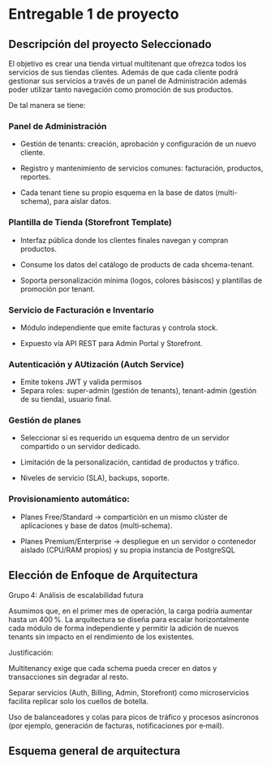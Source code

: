 # Entregable 1 de proyecto

## Descripción del proyecto Seleccionado

El objetivo es crear una tienda virtual multitenant que ofrezca todos los servicios de sus tiendas clientes. Además de que cada cliente podrá gestionar sus servicios a través de un panel de Administración además poder utilizar tanto navegación como promoción de sus productos.

De tal manera se tiene:

### Panel de Administración

- Gestión de tenants: creación, aprobación y configuración de un nuevo cliente.

- Registro y mantenimiento de servicios comunes: facturación, productos, reportes.

- Cada tenant tiene su propio esquema en la base de datos (multi-schema), para aislar datos.

### Plantilla de Tienda (Storefront Template)

- Interfaz pública donde los clientes finales navegan y compran productos.

- Consume los datos del catálogo de products de cada shcema-tenant.

- Soporta personalización mínima (logos, colores básiscos) y plantillas de promoción por tenant.

### Servicio de Facturación e Inventario

- Módulo independiente que emite facturas y controla stock.

- Expuesto vía API REST para Admin Portal y Storefront.

### Autenticación y AUtización (Autch Service)

- Emite tokens JWT y valida permisos
- Separa roles: super-admin (gestión de tenants), tenant-admin (gestión de su tienda), usuario final.

### Gestión de planes 

- Seleccionar si es requerido un esquema dentro de un servidor compartido o un servidor dedicado.

- Limitación de la personalización, cantidad de productos y tráfico.

- Niveles de servicio (SLA), backups, soporte.

### Provisionamiento automático:

- Planes Free/Standard → compartición en un mismo clúster de aplicaciones y base de datos (multi‑schema).

- Planes Premium/Enterprise → despliegue en un servidor o contenedor aislado (CPU/RAM propios) y su propia instancia de PostgreSQL


## Elección de Enfoque de Arquitectura

Grupo 4: Análisis de escalabilidad futura

Asumimos que, en el primer mes de operación, la carga podría aumentar hasta un 400 %.
La arquitectura se diseña para escalar horizontalmente cada módulo de forma independiente y permitir la adición de nuevos tenants sin impacto en el rendimiento de los existentes.

Justificación:

Multitenancy exige que cada schema pueda crecer en datos y transacciones sin degradar al resto.

Separar servicios (Auth, Billing, Admin, Storefront) como microservicios facilita replicar solo los cuellos de botella.

Uso de balanceadores y colas para picos de tráfico y procesos asíncronos (por ejemplo, generación de facturas, notificaciones por e‑mail).

## Esquema general de arquitectura
